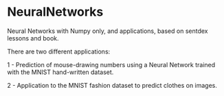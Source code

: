 # NeuralNetworks
Neural Networks with Numpy only, and applications, based on sentdex lessons and book. 

There are two different applications: 

1 - Prediction of mouse-drawing numbers using a Neural Network trained with the MNIST hand-written dataset.

2 - Application to the MNIST fashion dataset to predict clothes on images.
